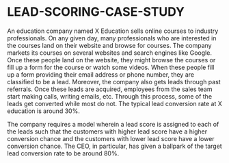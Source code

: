 # LEAD-SCORING-CASE-STUDY

An education company named X Education sells online courses 
to industry professionals. On any given day, many 
professionals who are interested in the courses land on 
their website and browse for courses. The company markets 
its courses on several websites and search engines like 
Google. Once these people land on the website, they might 
browse the courses or fill up a form for the course or watch 
some videos. When these people fill up a form providing 
their email address or phone number, they are classified to 
be a lead. Moreover, the company also gets leads through 
past referrals. Once these leads are acquired, employees 
from the sales team start making calls, writing emails, etc. 
Through this process, some of the leads get converted while 
most do not. The typical lead conversion rate at X education 
is around 30%. 

The company requires a model wherein a lead score is 
assigned to each of the leads such that the customers with 
higher lead score have a higher conversion chance and the 
customers with lower lead score have a lower conversion 
chance. The CEO, in particular, has given a ballpark of the 
target lead conversion rate to be around 80%. 


